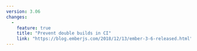 ```yaml
---
version: 3.06
changes:
  -
    feature: true
    title: "Prevent double builds in CI"
    link: "https://blog.emberjs.com/2018/12/13/ember-3-6-released.html"
---
```

